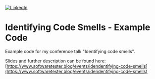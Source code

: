 [![LinkedIn](https://img.shields.io/badge/LinkedIn-0077B5?style=for-the-badge&logo=linkedin&logoColor=white)](https://www.linkedin.com/in/benjamin-bischoff/)

# Identifying Code Smells - Example Code

Example code for my conference talk "Identifying code smells".

Slides and further description can be found here: [https://www.softwaretester.blog/events/idendentifying-code-smells](https://www.softwaretester.blog/events/idendentifying-code-smells)
